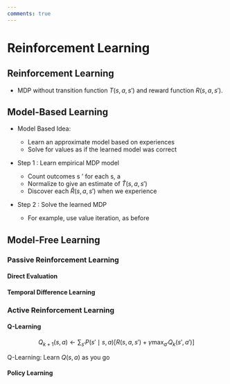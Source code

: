 ```yaml
---
comments: true
---
```


# Reinforcement Learning

## Reinforcement Learning

- MDP without transition function $T(s, a, s')$ and reward function $R(s, a, s')$.

## Model-Based Learning

- Model Based Idea:
	- Learn an approximate model based on experiences
	- Solve for values as if the learned model was correct

- Step 1 : Learn empirical MDP model
	- Count outcomes s ’ for each s, a
	- Normalize to give an estimate of $\hat{T}(s, a, s')$
	- Discover each $\hat{R}(s, a, s')$ when we experience

- Step 2 : Solve the learned MDP
	- For example, use value iteration, as before

## Model-Free Learning

### Passive Reinforcement Learning

#### Direct Evaluation

#### Temporal Difference Learning

### Active Reinforcement Learning

#### Q-Learning

$$
Q_{k+1}(s, a) \leftarrow \sum_{s'} P(s' \mid s, a) \left[ R(s, a, s') + \gamma \max_{a'} Q_k(s', a') \right]
$$

Q-Learning: Learn $Q(s,a)$ as you go

#### Policy Learning